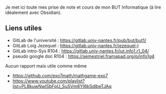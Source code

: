 Je met ici toute mes prise de note et cours de mon BUT Informatique (à lire idéalement avec Obsidian).
## Liens utiles
- GitLab de l'université : https://gitlab.univ-nantes.fr/pub/but/but1/
- GitLab Loig Jezequel : https://gitlab.univ-nantes.fr/jezequel-l
- GitLab intro-Sys R104 : https://gitlab.univ-nantes.fr/iut.info1.r1_04/
- pseudo google doc R104 : https://semestriel.framapad.org/p/info1g4

Aucun rapport mais utile comme même
- https://github.com/exo7math/mathgame-exo7
- https://www.youtube.com/playlist?list=PLBkuwNwISbFpU_SuSVm8YI6bSdlbeTJAq